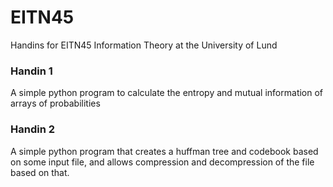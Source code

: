 # EITN45
Handins for EITN45 Information Theory at the University of Lund

### Handin 1
A simple python program to calculate the entropy and mutual information of arrays of probabilities

### Handin 2
A simple python program that creates a huffman tree and codebook based on some input file, and allows compression and decompression of the file based on that.
